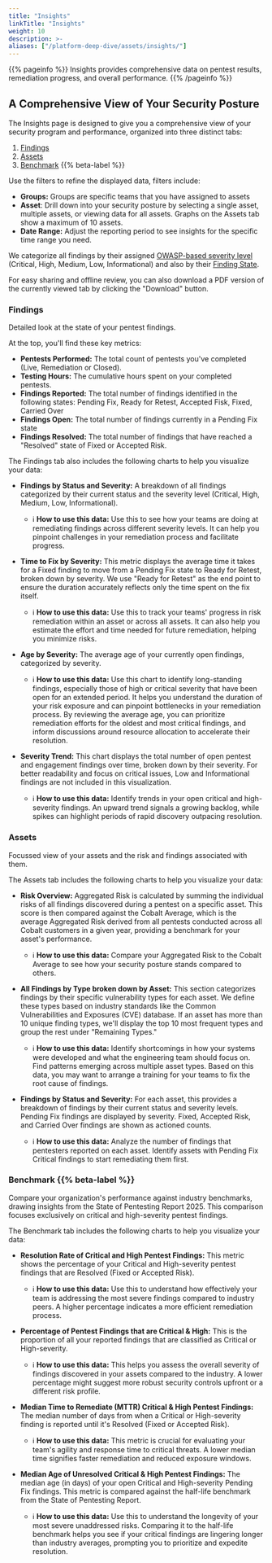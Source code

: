 ```yaml
---
title: "Insights"
linkTitle: "Insights"
weight: 10
description: >-
aliases: ["/platform-deep-dive/assets/insights/"]
---
```


{{% pageinfo %}}
Insights provides comprehensive data on pentest results, remediation progress, and overall performance.
{{% /pageinfo %}}

## A Comprehensive View of Your Security Posture

The Insights page is designed to give you a comprehensive view of your security program and performance, organized into three distinct tabs:

1. [Findings](/platform-deep-dive/insights/#findings)
2. [Assets](/platform-deep-dive/insights/#assets)
3. [Benchmark](/platform-deep-dive/insights/#benchmark-span-stylecolor6633d9-font-weight500-background-color-ece6fa-padding-2px-4px-border-radius-2pxbetaspan) {{% beta-label %}} 

Use the filters to refine the displayed data, filters include:
- **Groups:** Groups are specific teams that you have assigned to assets
- **Asset**: Drill down into your security posture by selecting a single asset, multiple assets, or viewing data for all assets. Graphs on the Assets tab show a maximum of 10 assets.
- **Date Range:** Adjust the reporting period to see insights for the specific time range you need.

We categorize all findings by their assigned [OWASP-based severity level](https://docs.cobalt.io/platform-deep-dive/pentests/findings/severity-levels/#owasp-risk-rating) (Critical, High, Medium, Low, Informational) and also by their [Finding State]([https://docs.cobalt.io/platform-deep-dive/pentests/findings/finding-states/). 

For easy sharing and offline review, you can also download a PDF version of the currently viewed tab by clicking the "Download" button.


### Findings

Detailed look at the state of your pentest findings.

At the top, you'll find these key metrics:
- **Pentests Performed:** The total count of pentests you've completed (Live, Remediation or Closed).
- **Testing Hours:** The cumulative hours spent on your completed pentests.
- **Findings Reported:** The total number of findings identified in the following states:  Pending Fix, Ready for Retest, Accepted Fisk, Fixed, Carried Over
- **Findings Open:** The total number of findings currently in a Pending Fix state
- **Findings Resolved:** The total number of findings that have reached a "Resolved" state of Fixed or Accepted Risk. 

The Findings tab also includes the following charts to help you visualize your data:

- **Findings by Status and Severity:** A breakdown of all findings categorized by their current status and the severity level (Critical, High, Medium, Low, Informational).
   - ℹ️ **How to use this data:** Use this to see how your teams are doing at remediating findings across different severity levels. It can help you pinpoint challenges in your remediation process and facilitate progress.


-  **Time to Fix by Severity:** This metric displays the average time it takes for a Fixed finding to move from a Pending Fix state to Ready for Retest, broken down by severity. We use "Ready for Retest" as the end point to ensure the duration accurately reflects only the time spent on the fix itself. 
   - ℹ️ **How to use this data:** Use this to track your teams' progress in risk remediation within an asset or across all assets. It can also help you estimate the effort and time needed for future remediation, helping you minimize risks.


- **Age by Severity:** The average age of your currently open findings, categorized by severity.
   - ℹ️ **How to use this data:** Use this chart to identify long-standing findings, especially those of high or critical severity that have been open for an extended period. It helps you understand the duration of your risk exposure and can pinpoint bottlenecks in your remediation process. By reviewing the average age, you can prioritize remediation efforts for the oldest and most critical findings, and inform discussions around resource allocation to accelerate their resolution.


- **Severity Trend:** This chart displays the total number of open pentest and engagement findings over time, broken down by their severity. For better readability and focus on critical issues, Low and Informational findings are not included in this visualization.
   - ℹ️ **How to use this data:** Identify trends in your open critical and high-severity findings. An upward trend signals a growing backlog, while spikes can highlight periods of rapid discovery outpacing resolution.


### Assets 

Focussed view of your assets and the risk and findings associated with them.

The Assets tab includes the following charts to help you visualize your data:

- **Risk Overview:** Aggregated Risk is calculated by summing the individual risks of all findings discovered during a pentest on a specific asset. This score is then compared against the Cobalt Average, which is the average Aggregated Risk derived from all pentests conducted across all Cobalt customers in a given year, providing a benchmark for your asset's performance.
   - ℹ️ **How to use this data:** Compare your Aggregated Risk to the Cobalt Average to see how your security posture stands compared to others.

     
- **All Findings by Type broken down by Asset:** This section categorizes findings by their specific vulnerability types for each asset. We define these types based on industry standards like the Common Vulnerabilities and Exposures (CVE) database. If an asset has more than 10 unique finding types, we'll display the top 10 most frequent types and group the rest under "Remaining Types."
   - ℹ️ **How to use this data:** Identify shortcomings in how your systems were developed and what the engineering team should focus on. Find patterns emerging across multiple asset types. Based on this data, you may want to arrange a training for your teams to fix the root cause of findings.

     
- **Findings by Status and Severity:** For each asset, this provides a breakdown of findings by their current status and severity levels.  Pending Fix findings are displayed by severity. Fixed, Accepted Risk, and Carried Over findings are shown as actioned counts. 
   - ℹ️ **How to use this data:** Analyze the number of findings that pentesters reported on each asset. Identify assets with Pending Fix Critical findings to start remediating them first. 


### Benchmark {{% beta-label %}} 

Compare your organization's performance against industry benchmarks, drawing insights from the State of Pentesting Report 2025. This comparison focuses exclusively on critical and high-severity pentest findings.

The Benchmark tab includes the following charts to help you visualize your data:

- **Resolution Rate of Critical and High Pentest Findings:** This metric shows the percentage of your Critical and High-severity pentest findings that are Resolved (Fixed or Accepted Risk).
   - ℹ️ **How to use this data:** Use this to understand how effectively your team is addressing the most severe findings compared to industry peers. A higher percentage indicates a more efficient remediation process.

     
- **Percentage of Pentest Findings that are Critical & High:** This is the proportion of all your reported findings that are classified as Critical or High-severity.
   - ℹ️ **How to use this data:** This helps you assess the overall severity of findings discovered in your assets compared to the industry. A lower percentage might suggest more robust security controls upfront or a different risk profile.

     
- **Median Time to Remediate (MTTR) Critical & High Pentest Findings:** The median number of days from when a Critical or High-severity finding is reported until it's Resolved (Fixed or Accepted Risk).
   - ℹ️ **How to use this data:** This metric is crucial for evaluating your team's agility and response time to critical threats. A lower median time signifies faster remediation and reduced exposure windows.

     
- **Median Age of Unresolved Critical & High Pentest Findings:** The median age (in days) of your open Critical and High-severity Pending Fix findings. This metric is compared against the half-life benchmark from the State of Pentesting Report.
   - ℹ️ **How to use this data:** Use this to understand the longevity of your most severe unaddressed risks. Comparing it to the half-life benchmark helps you see if your critical findings are lingering longer than industry averages, prompting you to prioritize and expedite resolution.
